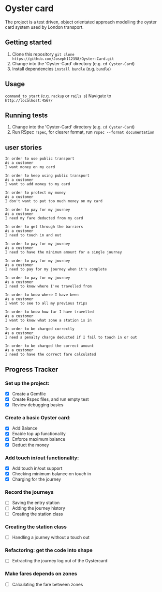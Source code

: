 # Oyster card
The project is a test driven, object orientated approach modelling the oyster card system used by London transport.

## Getting started
1. Clone this repository `git clone https://github.com/Joseph112358/Oyster-Card.git`
2. Change into the 'Oyster-Card' directory (e.g. `cd Oyster-Card`)
3. Install dependencies `install bundle` (e.g. `bundle`)

## Usage
`command_to_start` (e.g. `rackup` or `rails s`)
Navigate to `http://localhost:4567/`


## Running tests
1. Change into the 'Oyster-Card' directory (e.g. `cd Oyster-Card`)
2. Run RSpec `rspec`, for clearer format, run `rspec --format documentation`

## user stories
```
In order to use public transport
As a customer
I want money on my card

In order to keep using public transport
As a customer
I want to add money to my card

In order to protect my money
As a customer
I don't want to put too much money on my card

In order to pay for my journey
As a customer
I need my fare deducted from my card

In order to get through the barriers
As a customer
I need to touch in and out

In order to pay for my journey
As a customer
I need to have the minimum amount for a single journey

In order to pay for my journey
As a customer
I need to pay for my journey when it's complete

In order to pay for my journey
As a customer
I need to know where I've travelled from

In order to know where I have been
As a customer
I want to see to all my previous trips

In order to know how far I have travelled
As a customer
I want to know what zone a station is in

In order to be charged correctly
As a customer
I need a penalty charge deducted if I fail to touch in or out

In order to be charged the correct amount
As a customer
I need to have the correct fare calculated
```

## Progress Tracker

### Set up the project:
- [x] Create a Gemfile
- [x] Create Rspec files, and run empty test
- [x] Review debugging basics
### Create a basic Oyster card:
- [x] Add Balance
- [x] Enable top up functionality 
- [x] Enforce maximum balance
- [x] Deduct the money
### Add touch in/out functionality:
- [x] Add touch in/out support
- [x] Checking minimum balance on touch in
- [x] Charging for the journey
### Record the journeys
- [ ] Saving the entry station
- [ ] Adding the journey history
- [ ] Creating the station class
### Creating the station class
- [ ] Handling a journey without a touch out
### Refactoring: get the code into shape
- [ ] Extracting the journey log out of the Oystercard
### Make fares depends on zones
- [ ] Calculating the fare between zones
